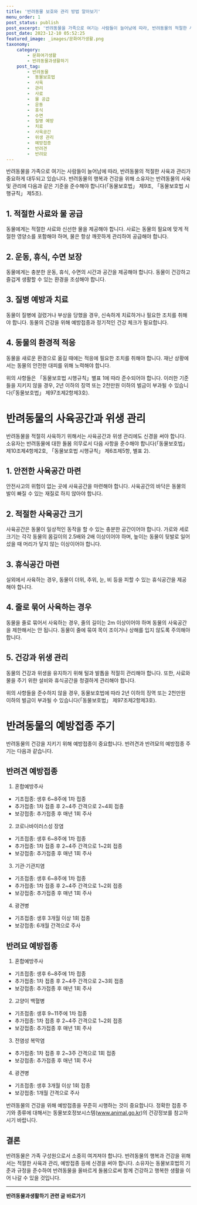 ```yaml
---
title: '반려동물 보호와 관리 방법 알아보기'
menu_order: 1
post_status: publish
post_excerpt: '반려동물을 가족으로 여기는 사람들이 늘어남에 따라, 반려동물의 적절한 사육과 관리가 중요하게 대두되고 있습니다. 반려동물의 행복과 건강을 위해 소유자는 반려동물의 사육 및 관리에 다음과 같은 기준을 준수해야 합니다  동물보호법  제9조,  동물보호법 시행규칙  제5조 .'
post_date: 2023-12-10 05:52:25
featured_image: _images/문화여가생활.png
taxonomy:
    category:
        - 문화여가생활
        - 반려동물과생활하기
    post_tag:
        - 반려동물
        -  동물보호법
        -  사육
        -  관리
        -  사료
        -  물 공급
        -  운동
        -  휴식
        -  수면
        -  질병 예방
        -  치료
        -  사육공간
        -  위생 관리
        -  예방접종
        -  반려견
        -  반려묘
---
```



반려동물을 가족으로 여기는 사람들이 늘어남에 따라, 반려동물의 적절한 사육과 관리가 중요하게 대두되고 있습니다. 반려동물의 행복과 건강을 위해 소유자는 반려동물의 사육 및 관리에 다음과 같은 기준을 준수해야 합니다(「동물보호법」 제9조, 「동물보호법 시행규칙」 제5조).

## 1. 적절한 사료와 물 공급

동물에게는 적절한 사료와 신선한 물을 제공해야 합니다. 사료는 동물의 필요에 맞게 적절한 영양소를 포함해야 하며, 물은 항상 깨끗하게 관리하여 공급해야 합니다.

## 2. 운동, 휴식, 수면 보장

동물에게는 충분한 운동, 휴식, 수면의 시간과 공간을 제공해야 합니다. 동물이 건강하고 즐겁게 생활할 수 있는 환경을 조성해야 합니다.

## 3. 질병 예방과 치료

동물이 질병에 걸렸거나 부상을 당했을 경우, 신속하게 치료하거나 필요한 조치를 취해야 합니다. 동물의 건강을 위해 예방접종과 정기적인 건강 체크가 필요합니다.

## 4. 동물의 환경적 적응

동물을 새로운 환경으로 옮길 때에는 적응에 필요한 조치를 취해야 합니다. 재난 상황에서는 동물의 안전한 대피를 위해 노력해야 합니다.

위의 사항들은 「동물보호법 시행규칙」별표 1에 따라 준수되어야 합니다. 이러한 기준들을 지키지 않을 경우, 2년 이하의 징역 또는 2천만원 이하의 벌금이 부과될 수 있습니다(「동물보호법」 제97조제2항제3호).

# 반려동물의 사육공간과 위생 관리

반려동물을 적절히 사육하기 위해서는 사육공간과 위생 관리에도 신경을 써야 합니다. 소유자는 반려동물에 대한 돌봄 의무로서 다음 사항을 준수해야 합니다(「동물보호법」 제10조제4항제2호, 「동물보호법 시행규칙」 제6조제5항, 별표 2).

## 1. 안전한 사육공간 마련

안전사고의 위험이 없는 곳에 사육공간을 마련해야 합니다. 사육공간의 바닥은 동물의 발이 빠질 수 있는 재질로 하지 않아야 합니다.

## 2. 적절한 사육공간 크기

사육공간은 동물이 일상적인 동작을 할 수 있는 충분한 공간이어야 합니다. 가로와 세로 크기는 각각 동물의 몸길이의 2.5배와 2배 이상이어야 하며, 높이는 동물이 뒷발로 일어섰을 때 머리가 닿지 않는 이상이어야 합니다.

## 3. 휴식공간 마련

실외에서 사육하는 경우, 동물이 더위, 추위, 눈, 비 등을 피할 수 있는 휴식공간을 제공해야 합니다.

## 4. 줄로 묶어 사육하는 경우

동물을 줄로 묶어서 사육하는 경우, 줄의 길이는 2m 이상이어야 하며 동물의 사육공간을 제한해서는 안 됩니다. 동물이 줄에 묶여 목이 조이거나 상해를 입지 않도록 주의해야 합니다.

## 5. 건강과 위생 관리

동물의 건강과 위생을 유지하기 위해 털과 발톱을 적절히 관리해야 합니다. 또한, 사료와 물을 주기 위한 설비와 휴식공간을 청결하게 관리해야 합니다.

위의 사항들을 준수하지 않을 경우, 동물보호법에 따라 2년 이하의 징역 또는 2천만원 이하의 벌금이 부과될 수 있습니다(「동물보호법」 제97조제2항제3호).

# 반려동물의 예방접종 주기

반려동물의 건강을 지키기 위해 예방접종이 중요합니다. 반려견과 반려묘의 예방접종 주기는 다음과 같습니다.

## 반려견 예방접종

1. 혼합예방주사
- 기초접종: 생후 6~8주에 1차 접종
- 추가접종: 1차 접종 후 2~4주 간격으로 2~4회 접종
- 보강접종: 추가접종 후 매년 1회 주사

2. 코로나바이러스성 장염
- 기초접종: 생후 6~8주에 1차 접종
- 추가접종: 1차 접종 후 2~4주 간격으로 1~2회 접종
- 보강접종: 추가접종 후 매년 1회 주사

3. 기관·기관지염
- 기초접종: 생후 6~8주에 1차 접종
- 추가접종: 1차 접종 후 2~4주 간격으로 1~2회 접종
- 보강접종: 추가접종 후 매년 1회 주사

4. 광견병
- 기초접종: 생후 3개월 이상 1회 접종
- 보강접종: 6개월 간격으로 주사

## 반려묘 예방접종

1. 혼합예방주사
- 기초접종: 생후 6~8주에 1차 접종
- 추가접종: 1차 접종 후 2~4주 간격으로 2~3회 접종
- 보강접종: 추가접종 후 매년 1회 주사

2. 고양이 백혈병
- 기초접종: 생후 9~11주에 1차 접종
- 추가접종: 1차 접종 후 2~4주 간격으로 1~2회 접종
- 보강접종: 추가접종 후 매년 1회 주사

3. 전염성 복막염
- 추가접종: 1차 접종 후 2~3주 간격으로 1회 접종
- 보강접종: 추가접종 후 매년 1회 주사

4. 광견병
- 기초접종: 생후 3개월 이상 1회 접종
- 보강접종: 1개월 간격으로 주사

반려동물의 건강을 위해 예방접종을 꾸준히 시행하는 것이 중요합니다. 정확한 접종 주기와 종류에 대해서는 동물보호정보시스템(www.animal.go.kr)의 건강정보를 참고하시기 바랍니다.

## 결론

반려동물은 가족 구성원으로서 소중히 여겨져야 합니다. 반려동물의 행복과 건강을 위해서는 적절한 사육과 관리, 예방접종 등에 신경을 써야 합니다. 소유자는 동물보호법의 기준과 규정을 준수하여 반려동물을 올바르게 돌봄으로써 함께 건강하고 행복한 생활을 이어 나갈 수 있을 것입니다.
<!-- wp:separator -->
<hr class="wp-block-separator has-alpha-channel-opacity"/>
<!-- /wp:separator -->

<!-- wp:group {"backgroundColor":"base","layout":{"type":"constrained"}} -->
<div class="wp-block-group has-base-background-color has-background"><!-- wp:paragraph {"align":"center","fontSize":"medium"} -->
<p class="has-text-align-center has-large-font-size"><strong>반려동물과생활하기 관련 글 바로가기</strong></p>
<!-- /wp:paragraph -->


<!-- wp:latest-posts
{"categories":[{"id":16383,"count":19,"description":"","link":"https://uknowlaw.com/category/%eb%b0%98%eb%a0%a4%eb%8f%99%eb%ac%bc%ea%b3%bc%ec%83%9d%ed%99%9c%ed%95%98%ea%b8%b0/","name":"반려동물과생활하기","slug":"반려동물과생활하기","taxonomy":"category","parent":0,"meta":[],"_links":{"self":[{"href":"https://uknowlaw.com/wp-json/wp/v2/categories/16383"}],"collection":[{"href":"https://uknowlaw.com/wp-json/wp/v2/categories"}],"about":[{"href":"https://uknowlaw.com/wp-json/wp/v2/taxonomies/category"}],"wp:post_type":[{"href":"https://uknowlaw.com/wp-json/wp/v2/posts?categories=16383"}],"curies":[{"name":"wp","href":"https://api.w.org/{rel}","templated":true}]}}],"postsToShow":100,"excerptLength":28,"postLayout":"grid","columns":2,"featuredImageAlign":"left","featuredImageSizeSlug":"large","fontSize":"small"} /--></div>
<!-- /wp:group -->